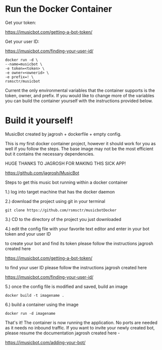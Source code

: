 # Run the Docker Container

Get your token:

https://jmusicbot.com/getting-a-bot-token/

Get your user ID:

https://jmusicbot.com/finding-your-user-id/

    docker run -d \
    --name=musicbot \
    -e token=<token> \
    -e owner=<ownerid> \
    -e prefix=! \
    rsmsctr/musicbot

Current the only environmental variables that the container supports is the token, owner, and prefix. If you would like to change more of the variables you can build the container yourself with the instructions provided below.





















# Build it yourself!
MusicBot created by jagrosh + dockerfile + empty config.

This is my first docker container project, however it should work for you as well if you follow the steps. The base image may not be the most efficient but it contains the necessary dependencies.

HUGE THANKS TO JAGROSH FOR MAKING THIS SICK APP!

https://github.com/jagrosh/MusicBot

Steps to get this music bot running within a docker container

1.) log into target machine that has the docker daemon


2.) download the project using git in your terminal

    git clone https://github.com/rsmsctr/musicbotDocker


3.) CD to the directory of the project you just downloaded 


4.) edit the config file with your favorite text editor and enter in your bot token and your user ID

to create your bot and find its token please follow the instructions jagrosh created here

   https://jmusicbot.com/getting-a-bot-token/
        
to find your user ID please follow the instructions jagrosh created here

   https://jmusicbot.com/finding-your-user-id/
    
    
5.) once the config file is modified and saved, build an image

    docker build -t imagename .


6.) build a container using the image

    docker run -d imagename


That's it! The container is now running the application. No ports are needed as it needs no inbound traffic.
If you want to invite your newly created bot, please resume the documentation jagrosh created here -

https://jmusicbot.com/adding-your-bot/


